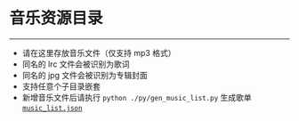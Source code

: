 # 音乐资源目录

------

- 请在这里存放音乐文件（仅支持 mp3 格式）
- 同名的 lrc 文件会被识别为歌词
- 同名的 jpg 文件会被识别为专辑封面
- 支持任意个子目录嵌套
- 新增音乐文件后请执行 `python ./py/gen_music_list.py` 生成歌单 [`music_list.json`](./music_list.json)

